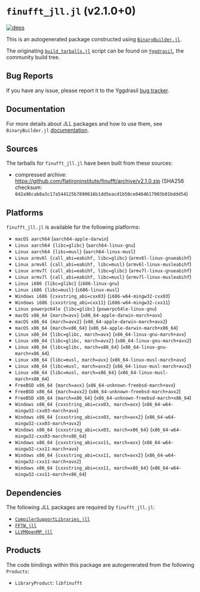 # `finufft_jll.jl` (v2.1.0+0)

[![deps](https://juliahub.com/docs/finufft_jll/deps.svg)](https://juliahub.com/ui/Packages/finufft_jll/zxzoo?page=2)

This is an autogenerated package constructed using [`BinaryBuilder.jl`](https://github.com/JuliaPackaging/BinaryBuilder.jl).

The originating [`build_tarballs.jl`](https://github.com/JuliaPackaging/Yggdrasil/blob/a02a64df070393aaf16f2b18aeeade2d8ecfe257/F/finufft/build_tarballs.jl) script can be found on [`Yggdrasil`](https://github.com/JuliaPackaging/Yggdrasil/), the community build tree.

## Bug Reports

If you have any issue, please report it to the Yggdrasil [bug tracker](https://github.com/JuliaPackaging/Yggdrasil/issues).

## Documentation

For more details about JLL packages and how to use them, see `BinaryBuilder.jl` [documentation](https://docs.binarybuilder.org/stable/jll/).

## Sources

The tarballs for `finufft_jll.jl` have been built from these sources:

* compressed archive: https://github.com/flatironinstitute/finufft/archive/v2.1.0.zip (SHA256 checksum: `042a96cab8a3c17a544125b7890616b1dd5eacd1b50ce0464617903b01bddd54`)

## Platforms

`finufft_jll.jl` is available for the following platforms:

* `macOS aarch64` (`aarch64-apple-darwin`)
* `Linux aarch64 {libc=glibc}` (`aarch64-linux-gnu`)
* `Linux aarch64 {libc=musl}` (`aarch64-linux-musl`)
* `Linux armv6l {call_abi=eabihf, libc=glibc}` (`armv6l-linux-gnueabihf`)
* `Linux armv6l {call_abi=eabihf, libc=musl}` (`armv6l-linux-musleabihf`)
* `Linux armv7l {call_abi=eabihf, libc=glibc}` (`armv7l-linux-gnueabihf`)
* `Linux armv7l {call_abi=eabihf, libc=musl}` (`armv7l-linux-musleabihf`)
* `Linux i686 {libc=glibc}` (`i686-linux-gnu`)
* `Linux i686 {libc=musl}` (`i686-linux-musl`)
* `Windows i686 {cxxstring_abi=cxx03}` (`i686-w64-mingw32-cxx03`)
* `Windows i686 {cxxstring_abi=cxx11}` (`i686-w64-mingw32-cxx11`)
* `Linux powerpc64le {libc=glibc}` (`powerpc64le-linux-gnu`)
* `macOS x86_64 {march=avx}` (`x86_64-apple-darwin-march+avx`)
* `macOS x86_64 {march=avx2}` (`x86_64-apple-darwin-march+avx2`)
* `macOS x86_64 {march=x86_64}` (`x86_64-apple-darwin-march+x86_64`)
* `Linux x86_64 {libc=glibc, march=avx}` (`x86_64-linux-gnu-march+avx`)
* `Linux x86_64 {libc=glibc, march=avx2}` (`x86_64-linux-gnu-march+avx2`)
* `Linux x86_64 {libc=glibc, march=x86_64}` (`x86_64-linux-gnu-march+x86_64`)
* `Linux x86_64 {libc=musl, march=avx}` (`x86_64-linux-musl-march+avx`)
* `Linux x86_64 {libc=musl, march=avx2}` (`x86_64-linux-musl-march+avx2`)
* `Linux x86_64 {libc=musl, march=x86_64}` (`x86_64-linux-musl-march+x86_64`)
* `FreeBSD x86_64 {march=avx}` (`x86_64-unknown-freebsd-march+avx`)
* `FreeBSD x86_64 {march=avx2}` (`x86_64-unknown-freebsd-march+avx2`)
* `FreeBSD x86_64 {march=x86_64}` (`x86_64-unknown-freebsd-march+x86_64`)
* `Windows x86_64 {cxxstring_abi=cxx03, march=avx}` (`x86_64-w64-mingw32-cxx03-march+avx`)
* `Windows x86_64 {cxxstring_abi=cxx03, march=avx2}` (`x86_64-w64-mingw32-cxx03-march+avx2`)
* `Windows x86_64 {cxxstring_abi=cxx03, march=x86_64}` (`x86_64-w64-mingw32-cxx03-march+x86_64`)
* `Windows x86_64 {cxxstring_abi=cxx11, march=avx}` (`x86_64-w64-mingw32-cxx11-march+avx`)
* `Windows x86_64 {cxxstring_abi=cxx11, march=avx2}` (`x86_64-w64-mingw32-cxx11-march+avx2`)
* `Windows x86_64 {cxxstring_abi=cxx11, march=x86_64}` (`x86_64-w64-mingw32-cxx11-march+x86_64`)

## Dependencies

The following JLL packages are required by `finufft_jll.jl`:

* [`CompilerSupportLibraries_jll`](https://github.com/JuliaBinaryWrappers/CompilerSupportLibraries_jll.jl)
* [`FFTW_jll`](https://github.com/JuliaBinaryWrappers/FFTW_jll.jl)
* [`LLVMOpenMP_jll`](https://github.com/JuliaBinaryWrappers/LLVMOpenMP_jll.jl)

## Products

The code bindings within this package are autogenerated from the following `Products`:

* `LibraryProduct`: `libfinufft`
